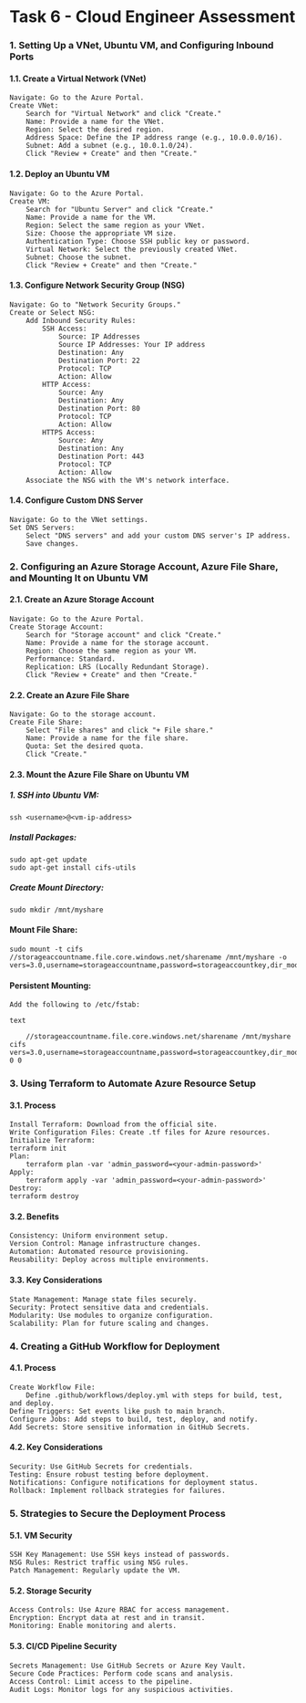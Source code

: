# Task 6 - Cloud Engineer Assessment
### 1. Setting Up a VNet, Ubuntu VM, and Configuring Inbound Ports
#### 1.1. Create a Virtual Network (VNet)

    Navigate: Go to the Azure Portal.
    Create VNet:
        Search for "Virtual Network" and click "Create."
        Name: Provide a name for the VNet.
        Region: Select the desired region.
        Address Space: Define the IP address range (e.g., 10.0.0.0/16).
        Subnet: Add a subnet (e.g., 10.0.1.0/24).
        Click "Review + Create" and then "Create."

#### 1.2. Deploy an Ubuntu VM

    Navigate: Go to the Azure Portal.
    Create VM:
        Search for "Ubuntu Server" and click "Create."
        Name: Provide a name for the VM.
        Region: Select the same region as your VNet.
        Size: Choose the appropriate VM size.
        Authentication Type: Choose SSH public key or password.
        Virtual Network: Select the previously created VNet.
        Subnet: Choose the subnet.
        Click "Review + Create" and then "Create."

#### 1.3. Configure Network Security Group (NSG)

    Navigate: Go to "Network Security Groups."
    Create or Select NSG:
        Add Inbound Security Rules:
            SSH Access:
                Source: IP Addresses
                Source IP Addresses: Your IP address
                Destination: Any
                Destination Port: 22
                Protocol: TCP
                Action: Allow
            HTTP Access:
                Source: Any
                Destination: Any
                Destination Port: 80
                Protocol: TCP
                Action: Allow
            HTTPS Access:
                Source: Any
                Destination: Any
                Destination Port: 443
                Protocol: TCP
                Action: Allow
        Associate the NSG with the VM's network interface.

#### 1.4. Configure Custom DNS Server

    Navigate: Go to the VNet settings.
    Set DNS Servers:
        Select "DNS servers" and add your custom DNS server's IP address.
        Save changes.

### 2. Configuring an Azure Storage Account, Azure File Share, and Mounting It on Ubuntu VM
#### 2.1. Create an Azure Storage Account

    Navigate: Go to the Azure Portal.
    Create Storage Account:
        Search for "Storage account" and click "Create."
        Name: Provide a name for the storage account.
        Region: Choose the same region as your VM.
        Performance: Standard.
        Replication: LRS (Locally Redundant Storage).
        Click "Review + Create" and then "Create."

#### 2.2. Create an Azure File Share

    Navigate: Go to the storage account.
    Create File Share:
        Select "File shares" and click "+ File share."
        Name: Provide a name for the file share.
        Quota: Set the desired quota.
        Click "Create."

#### 2.3. Mount the Azure File Share on Ubuntu VM

##### 1. SSH into Ubuntu VM:

    ssh <username>@<vm-ip-address>



##### Install Packages:

    sudo apt-get update
    sudo apt-get install cifs-utils


##### Create Mount Directory:

    sudo mkdir /mnt/myshare

#### Mount File Share:

    sudo mount -t cifs //storageaccountname.file.core.windows.net/sharename /mnt/myshare -o vers=3.0,username=storageaccountname,password=storageaccountkey,dir_mode=0777,file_mode=0777

#### Persistent Mounting:

    Add the following to /etc/fstab:

    text

        //storageaccountname.file.core.windows.net/sharename /mnt/myshare cifs vers=3.0,username=storageaccountname,password=storageaccountkey,dir_mode=0777,file_mode=0777 0 0

### 3. Using Terraform to Automate Azure Resource Setup
#### 3.1. Process

    Install Terraform: Download from the official site.
    Write Configuration Files: Create .tf files for Azure resources.
    Initialize Terraform:
    terraform init
    Plan: 
        terraform plan -var 'admin_password=<your-admin-password>'
    Apply:
        terraform apply -var 'admin_password=<your-admin-password>'
    Destroy:
    terraform destroy

#### 3.2. Benefits

    Consistency: Uniform environment setup.
    Version Control: Manage infrastructure changes.
    Automation: Automated resource provisioning.
    Reusability: Deploy across multiple environments.

#### 3.3. Key Considerations

    State Management: Manage state files securely.
    Security: Protect sensitive data and credentials.
    Modularity: Use modules to organize configuration.
    Scalability: Plan for future scaling and changes.

### 4. Creating a GitHub Workflow for Deployment
#### 4.1. Process

    Create Workflow File:
        Define .github/workflows/deploy.yml with steps for build, test, and deploy.
    Define Triggers: Set events like push to main branch.
    Configure Jobs: Add steps to build, test, deploy, and notify.
    Add Secrets: Store sensitive information in GitHub Secrets.

#### 4.2. Key Considerations

    Security: Use GitHub Secrets for credentials.
    Testing: Ensure robust testing before deployment.
    Notifications: Configure notifications for deployment status.
    Rollback: Implement rollback strategies for failures.

### 5. Strategies to Secure the Deployment Process
#### 5.1. VM Security

    SSH Key Management: Use SSH keys instead of passwords.
    NSG Rules: Restrict traffic using NSG rules.
    Patch Management: Regularly update the VM.

#### 5.2. Storage Security

    Access Controls: Use Azure RBAC for access management.
    Encryption: Encrypt data at rest and in transit.
    Monitoring: Enable monitoring and alerts.

#### 5.3. CI/CD Pipeline Security

    Secrets Management: Use GitHub Secrets or Azure Key Vault.
    Secure Code Practices: Perform code scans and analysis.
    Access Control: Limit access to the pipeline.
    Audit Logs: Monitor logs for any suspicious activities.